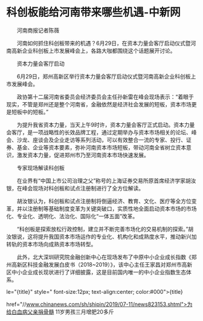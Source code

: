 # 科创板能给河南带来哪些机遇-中新网

　　河南商报记者陈薇

　　河南如何抓住科创板带来的机遇？6月29日，在资本力量会客厅启动仪式暨河南高新企业科创板上市发展峰会上，各路大咖都围绕这个话题展开讨论。

　　资本力量会客厅启动

　　6月29日，郑州高新区举行资本力量会客厅启动仪式暨河南高新企业科创板上市发展峰会。

　　政协第十二届河南省委员会经济委员会主任孙新雷在峰会现场表示：“着眼于现实，不管是郑州还是整个河南省，金融依然是经济社会发展的短板，资本市场更是短板中的短板。”

　　为提升我省资本力量，当天上午9时许，资本力量会客厅正式启动。资本力量会客厅，是一项战略性的长效品牌工程，通过定期举办与资本市场相关的论坛、峰会、沙龙、座谈会及企业走访等系列活动，可以有效整合一流的专家、投行、证券、基金、企业等资本要素，弥补河南资本市场短板，带动河南全省树立资本意识，激发资本力量，促进郑州市乃至河南资本市场快速发展。

　　专家现场解读科创板

　　在业界有“中国上市公司治理之父”称号的上海证券交易所原首席经济学家胡汝银，在峰会现场对科创板和试点注册制进行了全方位解读。

　　胡汝银认为，科创板和试点注册制将倒逼经济、教育、文化、医疗等全方位变革，并以注册制等基础制度变革为关键突破口，实质性地全面启动资本市场的市场化、专业化、透明化、法治化、国际化“一体五面”改革。

　　“科创板是探索放松行政控制，建立并不断完善市场化的交易机制的探索。”胡汝银说，这将提升我国资本市场运作的专业化、机构化和成熟度水平，推动新兴加转轨的资本市场向成熟资本市场转型。

　　此外，北大深圳研究院金融创新中心在现场发布了中原中小企业成长指数《郑州高新区科技金融发展白皮书（2018~2019）》，该中心主任王家昌对郑州市高新区中小企业成长现状进行了详细披露，这是目前国内唯一的中小企业指数生态体系。

le="{title}" style=" font-size:12px; text-align:center; color:#000">{title}

href="//www.chinanews.com/sh/shipin/2019/07-11/news823153.shtml">为给白血病父亲捐骨髓 11岁男孩三月增肥20多斤
